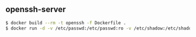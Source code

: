 ## openssh-server

```sh
$ docker build --rm -t openssh -f Dockerfile .
$ docker run -d -v /etc/passwd:/etc/passwd:ro -v /etc/shadow:/etc/shadow:ro -v /home/:/home/ openssh
```
